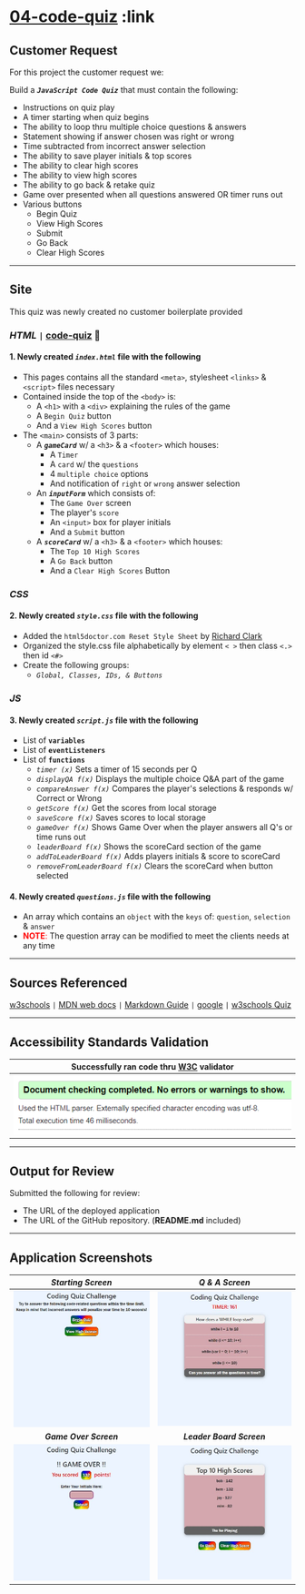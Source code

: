 # [**04-code-quiz**](https://michellemcconville.github.io/04-code-quiz/) :link

## Customer Request

For this project the customer request we:

Build a ***`JavaScript Code Quiz`*** that must contain the following:

- Instructions on quiz play
- A timer starting when quiz begins
- The ability to loop thru multiple choice questions & answers
- Statement showing if answer chosen was right or wrong
- Time subtracted from incorrect answer selection
- The ability to save player initials & top scores
- The ability to clear high scores
- The ability to view high scores
- The ability to go back & retake quiz
- Game over presented when all questions answered OR timer runs out
- Various buttons
  - Begin Quiz
  - View High Scores
  - Submit
  - Go Back
  - Clear High Scores

---

## Site

This quiz was newly created no customer boilerplate provided

### ***HTML*** `|` [**code-quiz**](https://michellemcconville.github.io/04-code-quiz/) :link:

#### 1. Newly created ***`index.html`*** file with the following

- This pages contains all the standard `<meta>`, stylesheet `<links>` & `<script>` files necessary
- Contained inside the top of the `<body>` is:
  - A `<h1>` with a `<div>` explaining the rules of the game
  - A `Begin Quiz` button
  - And a `View High Scores` button
- The `<main>` consists of 3 parts:
  - A ***`gameCard`*** w/ a `<h3>` & a `<footer>` which houses:
    - A `Timer`
    - A `card` w/ the `questions`
    - 4 `multiple choice` options
    - And notification of `right` or `wrong` answer selection
  - An ***`inputForm`*** which consists of:
    - The `Game Over` screen
    - The player's `score`
    - An `<input>` box for player initials
    - And a `Submit` button
  - A ***`scoreCard`*** w/ a `<h3>` & a `<footer>` which houses:
    - The `Top 10 High Scores`
    - A `Go Back` button
    - And a `Clear High Scores` Button

### ***CSS***

#### 2. Newly created ***`style.css`*** file with the following

- Added the `html5doctor.com Reset Style Sheet` by [Richard Clark](http://richclarkdesign.com)
- Organized the style.css file alphabetically by element `< >` then class `<.>` then id `<#>`
- Create the following groups:
  - *`Global, Classes, IDs, & Buttons`*

### ***JS***

#### 3. Newly created ***`script.js`*** file with the following

- List of **`variables`**
- List of **`eventListeners`**
- List of **`functions`**
  - *`timer (x)`* Sets a timer of 15 seconds per Q
  - *`displayQA f(x)`* Displays the multiple choice Q&A part of the game
  - *`compareAnswer f(x)`* Compares the player's selections & responds w/ Correct or Wrong
  - *`getScore f(x)`* Get the scores from local storage
  - *`saveScore f(x)`* Saves scores to local storage
  - *`gameOver f(x)`* Shows Game Over when the player answers all Q's or time runs out
  - *`leaderBoard f(x)`* Shows the scoreCard section of the game
  - *`addToLeaderBoard f(x)`* Adds players initials & score to scoreCard
  - *`removeFromLeaderBoard f(x)`* Clears the scoreCard when button selected

#### 4. Newly created ***`questions.js`*** file with the following

- An array which contains an `object` with the `keys` of: `question`, `selection` & `answer`
- <span style="color:red">**NOTE**:</span> The question array can be modified to meet the clients needs at any time

---

## Sources Referenced

[w3schools](https://www.w3schools.com) `|`
[MDN web docs](https://developer.mozilla.org/en-US/) `|`
[Markdown Guide](https://www.markdownguide.org/) `|`
[google](https://www.google.com/) `|`
[w3schools Quiz](https://www.w3schools.com/quiztest/quiztest.asp?qtest=JS)

---

## Accessibility Standards Validation

| Successfully ran code thru [**W3C**](https://validator.w3.org/) validator |
|---------------------------------------------------------------------------|
| ![Validation Results](./images/04-w3c-Success.png)                        |

---

## Output for Review

Submitted the following for review:

- The URL of the deployed application
- The URL of the GitHub repository. (**README.md** included)

---

## Application Screenshots

| ***Starting Screen***                       | ***Q & A Screen***                          |
| :-----------------------------------------: | :-----------------------------------------: |
| ![Quiz Start](./images/quizStart400.jpg)    | ![Quiz Q & A](./images/quizQuestion400.jpg) |
| ***Game Over Screen***                      | ***Leader Board Screen***                   |
| ![Quiz Over](./images/quizOver400.jpg)      | ![High Scores](./images/quizScores400.jpg)  |
